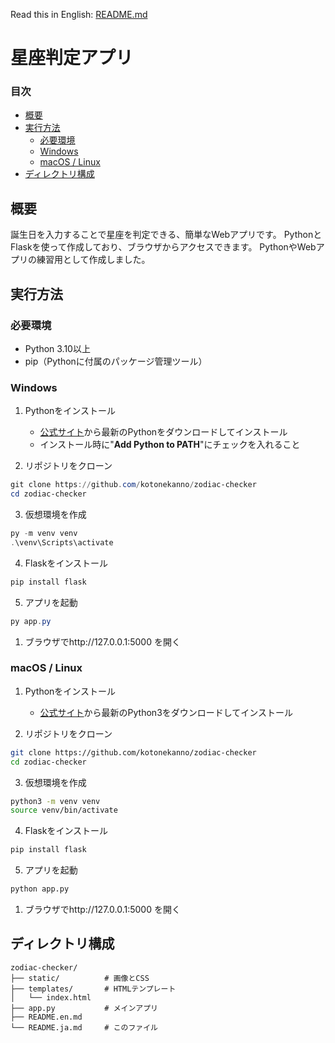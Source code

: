Read this in English: [README.md](READM.md)

# 星座判定アプリ

### 目次

- [概要](#概要)
- [実行方法](#実行方法)
  - [必要環境](#必要環境)
  - [Windows](#windows)
  - [macOS / Linux](#macos--linux)
- [ディレクトリ構成](#ディレクトリ構成)

## 概要

誕生日を入力することで星座を判定できる、簡単なWebアプリです。
PythonとFlaskを使って作成しており、ブラウザからアクセスできます。
PythonやWebアプリの練習用として作成しました。

## 実行方法

### 必要環境

- Python 3.10以上
- pip（Pythonに付属のパッケージ管理ツール）

### Windows

1. Pythonをインストール

   - [公式サイト](https://www.python.org/downloads/)から最新のPythonをダウンロードしてインストール
   - インストール時に"**Add Python to PATH**"にチェックを入れること

2. リポジトリをクローン

  ```powershell
  git clone https://github.com/kotonekanno/zodiac-checker
  cd zodiac-checker
  ```

3. 仮想環境を作成

  ```powershell
  py -m venv venv
  .\venv\Scripts\activate
  ```

4. Flaskをインストール

  ```powershell
  pip install flask
  ```

5. アプリを起動

  ```powershell
  py app.py
  ```

1. ブラウザでhttp://127.0.0.1:5000 を開く


### macOS / Linux

1. Pythonをインストール
   - [公式サイト](https://www.python.org/downloads/)から最新のPython3をダウンロードしてインストール

2. リポジトリをクローン

  ```bash
  git clone https://github.com/kotonekanno/zodiac-checker
  cd zodiac-checker
  ```

3. 仮想環境を作成

  ```bash
  python3 -m venv venv
  source venv/bin/activate
  ```

4. Flaskをインストール

  ```bash
  pip install flask
  ```

5. アプリを起動

```bash
python app.py
```

1. ブラウザでhttp://127.0.0.1:5000 を開く


## ディレクトリ構成

```
zodiac-checker/
├── static/          # 画像とCSS
├── templates/       # HTMLテンプレート
│   └── index.html  
├── app.py           # メインアプリ
├── README.en.md     
└── README.ja.md     # このファイル
```